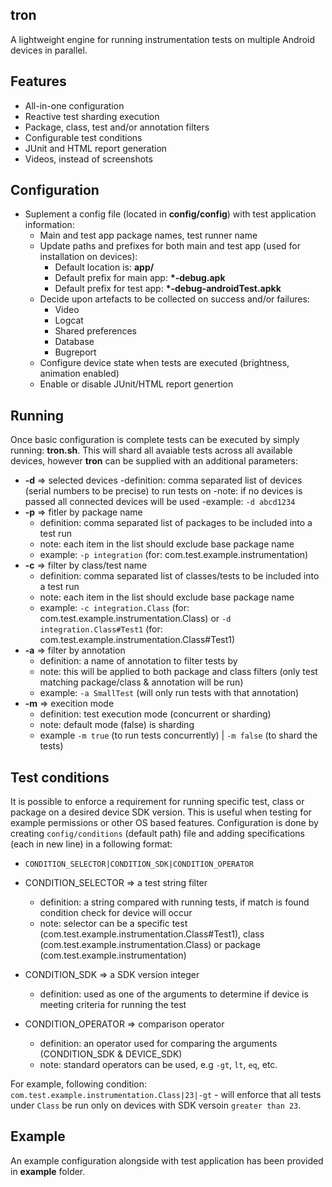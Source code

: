 ## tron
A lightweight engine for running instrumentation tests on multiple Android devices in parallel.

## Features
- All-in-one configuration
- Reactive test sharding execution
- Package, class, test and/or annotation filters
- Configurable test conditions
- JUnit and HTML report generation
- Videos, instead of screenshots

## Configuration
 - Suplement a config file (located in <b>config/config</b>) with test application information:
    - Main and test app package names, test runner name
    - Update paths and prefixes for both main and test app (used for installation on devices):
        - Default location is: <b> app/</b>
        - Default prefix for main app: <b>*-debug.apk</b>
        - Default prefix for test app: <b>*-debug-androidTest.apkk</b>
    - Decide upon artefacts to be collected on success and/or failures:
        - Video
        - Logcat
        - Shared preferences
        - Database
        - Bugreport
    - Configure device state when tests are executed (brightness, animation enabled)
    - Enable or disable JUnit/HTML report genertion

## Running
Once basic configuration is complete tests can be executed by simply running: <b>tron.sh</b>. This will shard all avaiable tests across all available devices, however <b>tron</b> can be supplied with an additional parameters:
- <b>-d</b> => selected devices
    -definition: comma separated list of devices (serial numbers to be precise) to run tests on
    -note: if no devices is passed all connected devices will be used
    -example: `-d abcd1234`
- <b>-p</b> => fitler by package name
    - definition: comma separated list of packages to be included into a test run
    - note: each item in the list should exclude base package name 
    - example: `-p integration` (for: com.test.example.instrumentation)
- <b>-c</b> => filter by class/test name
    - definition: comma separated list of classes/tests to be included into a test run
    - note: each item in the list should exclude base package name 
    - example: `-c integration.Class` (for: com.test.example.instrumentation.Class) or `-d integration.Class#Test1` (for: com.test.example.instrumentation.Class#Test1)
- <b>-a</b> => filter by annotation
    - definition: a name of annotation to filter tests by
    - note: this will be applied to both package and class filters (only test matching package/class & annotation will be run)
    - example: `-a SmallTest` (will only run tests with that annotation)
- <b>-m</b> => execition mode
    - definition: test execution mode (concurrent or sharding)
    - note: default mode (false) is sharding
    - example `-m true` (to run tests concurrently) | `-m false` (to shard the tests)

## Test conditions
It is possible to enforce a requirement for running specific test, class or package on a desired device SDK version. This is useful when testing for example permissions or other OS based features. Configuration is done by creating `config/conditions` (default path) file and adding specifications (each in new line) in a following format:

- `CONDITION_SELECTOR|CONDITION_SDK|CONDITION_OPERATOR`

- CONDITION_SELECTOR => a test string filter
    - definition: a string compared with running tests, if match is found condition check for device will occur
    - note: selector can be a specific test (com.test.example.instrumentation.Class#Test1), class (com.test.example.instrumentation.Class) or package (com.test.example.instrumentation)
- CONDITION_SDK => a SDK version integer
    - definition: used as one of the arguments to determine if device is meeting criteria for running the test
- CONDITION_OPERATOR => comparison operator
    - definition: an operator used for comparing the arguments (CONDITION_SDK & DEVICE_SDK)
    - note: standard operators can be used, e.g `-gt`, `lt`, `eq`, etc.

For example, following condition: `com.test.example.instrumentation.Class|23|-gt` - will enforce that all tests under `Class` be run only on devices with SDK versoin `greater than 23`.

## Example
An example configuration alongside with test application has been provided in <b>example</b> folder.







